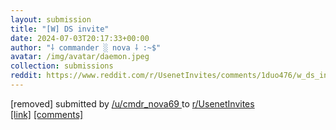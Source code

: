 ```yaml
---
layout: submission
title: "[W] DS invite"
date: 2024-07-03T20:17:33+00:00
author: "⸸ commander ░ nova ⸸ :~$"
avatar: /img/avatar/daemon.jpeg
collection: submissions
reddit: https://www.reddit.com/r/UsenetInvites/comments/1duo476/w_ds_invite/
---
```


<p><p>[removed]   submitted by   <a href="https://www.reddit.com/user/cmdr_nova69" target="_blank"> /u/cmdr_nova69 </a>   to   <a href="https://www.reddit.com/r/UsenetInvites/" target="_blank"> r/UsenetInvites </a> <br> <span><a href="https://www.reddit.com/r/UsenetInvites/comments/1duo476/w_ds_invite/" target="_blank">[link]</a></span>   <span><a href="https://www.reddit.com/r/UsenetInvites/comments/1duo476/w_ds_invite/" target="_blank">[comments]</a></span></p></p>
